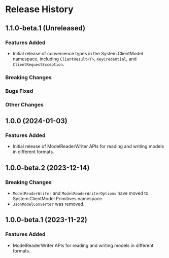 # Release History

## 1.1.0-beta.1 (Unreleased)

### Features Added

- Initial release of convenience types in the System.ClientModel namespace, including `ClientResult<T>`, `KeyCredential`, and `ClientRequestException`.

### Breaking Changes

### Bugs Fixed

### Other Changes

## 1.0.0 (2024-01-03)

### Features Added

- Initial release of ModelReaderWriter APIs for reading and writing models in different formats.

## 1.0.0-beta.2 (2023-12-14)

### Breaking Changes

- `ModelReaderWriter` and `ModelReaderWriterOptions` have moved to System.ClientModel.Primitives namespace
- `JsonModelConverter` was removed.

## 1.0.0-beta.1 (2023-11-22)

### Features Added

- ModelReaderWriter APIs for reading and writing models in different formats.
